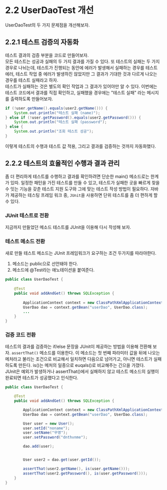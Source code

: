 # 2.2 UserDaoTest 개선 
UserDaoTest의 두 가지 문제점을 개선해보자.

## 2.2.1 테스트 검증의 자동화
테스트 결과의 검증 부분을 코드로 만들어보자.  
모든 테스트는 성공과 실패의 두 가지 결과를 가질 수 있다. 또 테스트의 실패는 두 가지 경우로 나뉘는데, 테스트가 진행되는 동안에 에러가 발생해서 실패하는 경우를 테스트 에러, 테스트 작업 중 에러가 발생하진 않았지만 그 결과가 기대한 것과 다르게 나오는 경우를 테스트 실패라고 하자.  
테스트가 실패하는 것은 별도의 확인 작업과 그 결과가 있어야만 알 수 있다. 이번에는 테스트 코드에서 결과를 직접 확인하고, 실패했을 경우에는 "테스트 실패" 라는 메시지를 출력하도록 만들어보자.

``` java
if (!user.getName().equals(user2.getName())) {
    System.out.println("테스트 실패 (name)");
} else if (!user.getPassword().equals(user2.getPassword())) {
    System.out.println("테스트 실패 (password");
} else {
    System.out.println("조회 테스트 성공");
}
```
이렇게 테스트의 수행과 테스트 값 적용, 그리고 결과를 검증하는 것까지 자동화했다. 

## 2.2.2 테스트의 효율적인 수행과 결과 관리
좀 더 편리하게 테스트를 수행하고 결과를 확인하려면 단순한 main() 메소드로는 한계가 있따. 일정한 패턴을 가진 테스트를 만들 수 있고, 테스트가 실패한 곳을 빠르게 찾을 수 잇는 기능을 갖춘 테스트 지원 도구와 그에 맞는 테스트 작성 방법이 필요하다. 자바가 제공하는 테스팅 프레임 워크 중, `JUnit`을 사용하면 단위 테스트를 좀 더 편하게 할 수 있다. 

### JUnit 테스트로 전환
지금까지 만들었던 메소드 테스트를 JUnit을 이용해 다시 작성해 보자.

### 테스트 메소드 전환
새로 만들 테스트 메소드는 JUnit 프레임워크가 요구하는 조건 두가지를 따라야한다. 
1. 메소드는 public으로 선언돼야 한다.
2. 메소드에 @Test라는 애노테이션을 붙여준다. 

``` java
public class UserDaoTest {
    
    @Test
    public void addAndGet() throws SQLException {
        
        ApplicationContext context = new ClassPathXmlApplicationContext("applicationContext.xml");
        UserDao dao = context.getBean("userDao", UserDao.class);
        ...
    }
}
```

### 검증 코드 전환
테스트의 결과를 검증하는 if/else 문장을 JUnit이 제공하는 방법을 이용해 전환해 보자.
`assertThat()` 메소드를 이용한다. 이 메소드는 첫 번째 파라미터 값을 뒤에 나오는 메처라고 불리는 조건으로 비교해서 일치하면 다음으로 넘어가고, 아니면 테스트가 실패하도록 만든다. is()는 메처의 일종으로 euqals()로 비교해주는 긴으을 가졌다.  
JUnit은 예외가 발생하거나 assertThat()에서 실패하지 않고 테스트 메소드의 실행이 완료되면 테스트가 성공했다고 인식한다.

``` java
public class UserDaoTest {

    @Test
    public void addAndGet() throws SQLException {

        ApplicationContext context = new ClassPathXmlApplicationContext("applicationContext.xml");
        UserDao dao = context.getBean("userDao", UserDao.class);

        User user = new User();
        user.setId("noname");
        user.setName("무명");
        user.setPassword("dnthvnme");

        dao.add(user);


        User user2 = dao.get(user.getId());

        assertThat(user2.getName(), is(user.getName()));
        assertThat(user2.getPassword(), is(user.getPassword()));
    }
}
```